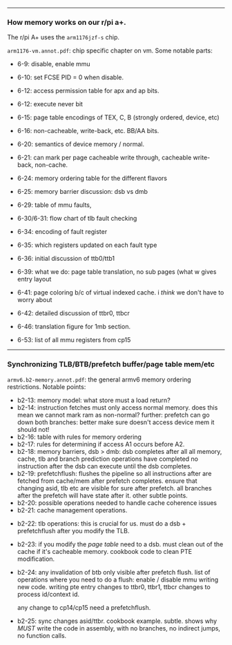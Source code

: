 
-----------------------------------------------------------------------
### How memory works on our r/pi a+.

The r/pi A+ uses the `arm1176jzf-s` chip.  

`arm1176-vm.annot.pdf`: chip specific chapter on vm.   Some notable
parts:

  - 6-9: disable, enable mmu
  - 6-10: set FCSE PID = 0 when disable.
  - 6-12: access permission table for apx and ap
        bits.
  - 6-12: execute never bit
  - 6-15: page table encodings of TEX, C, B (strongly
        ordered, device, etc)
  - 6-16: non-cacheable, write-back, etc. BB/AA bits.
  - 6-20: semantics of device memory / normal.
  - 6-21: can mark per page cacheable write through,
        cacheable write-back, non-cache.
  - 6-24: memory ordering table for the different flavors
  - 6-25: memory barrier discussion: dsb vs dmb
  - 6-29: table of mmu faults,
  - 6-30/6-31: flow chart of tlb fault checking
  - 6-34: encoding of fault register
  - 6-35: which registers updated on each fault type
  - 6-36: initial discussion of ttb0/ttb1
  - 6-39: what we do: page table translation, no sub pages (what w
        gives entry layout

  - 6-41: page coloring b/c of virtual indexed cache.
        i *think* we don't have to worry about
  - 6-42: detailed discussion of ttbr0, ttbcr
  - 6-46: translation figure for 1mb section.
  - 6-53: list of all mmu registers from cp15

----------------------------------------------------------------------
### Synchronizing TLB/BTB/prefetch buffer/page table mem/etc

`armv6.b2-memory.annot.pdf`: the general armv6 memory ordering restrictions.
Notable points:
  - b2-13: memory model: what store must a load return?
  - b2-14: instruction fetches must only access normal memory.  does this mean
    we cannot mark ram as non-normal?
    further: prefetch can go down both
    branches: better make sure doesn't access device
    mem it should not!  
  - b2-16: table with rules for memory ordering
  - b2-17: rules for determining if access A1 occurs
    before A2. 
  - b2-18: memory barriers, dsb > dmb: dsb completes after all
    all memory, cache, tlb and branch prediction operations have completed
    no instruction after the dsb can execute until the dsb completes.
  - b2-19: prefetchflush: flushes the pipeline so all instructions after
    are fetched from cache/mem after prefetch completes.  ensure
    that changing asid, tlb etc are visible for sure after prefetch.
    all branches after the prefetch will have state after it.  other
    subtle points.
  - b2-20: possible operations needed to handle cache coherence issues
  - b2-21: cache management operations.
  * b2-22: tlb operations: this is crucial for us.     must 
    do a dsb + prefetchflush after you modify the TLB.
  * b2-23: if you modify the *page table* need to a dsb.  must 
    clean out of the cache if it's cacheable memory.  cookbook code
    to clean PTE modification.
  * b2-24: any invalidation of btb only visible after prefetch flush.
    list of operations where you need to do a flush:
        enable / disable mmu
        writing new code.
        writing pte entry
        changes to ttbr0, ttbr1, ttbcr
        changes to process id/context id.

    any change to cp14/cp15 need a prefetchflush.
   * b2-25: sync changes asid/ttbr.  cookbook example.  subtle.
     shows why *MUST* write the code in assembly, with no branches,
     no indirect jumps, no function calls.
